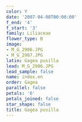 ```yaml
---
color: Y
date: '2007-04-08T00:00:00'
f_end: '4'
f_start: '3'
family: Liliaceae
flower_type: B
image:
- M_G_2906.JPG
- M_G_2907.JPG
latin: Gagea pusilla
lead: M_G_2906.JPG
lead_sample: false
name: index.en
order: Gagea
parallel: false
petals: '6'
petals_joined: false
star_shape: false
title: Gagea pusilla
---
```

